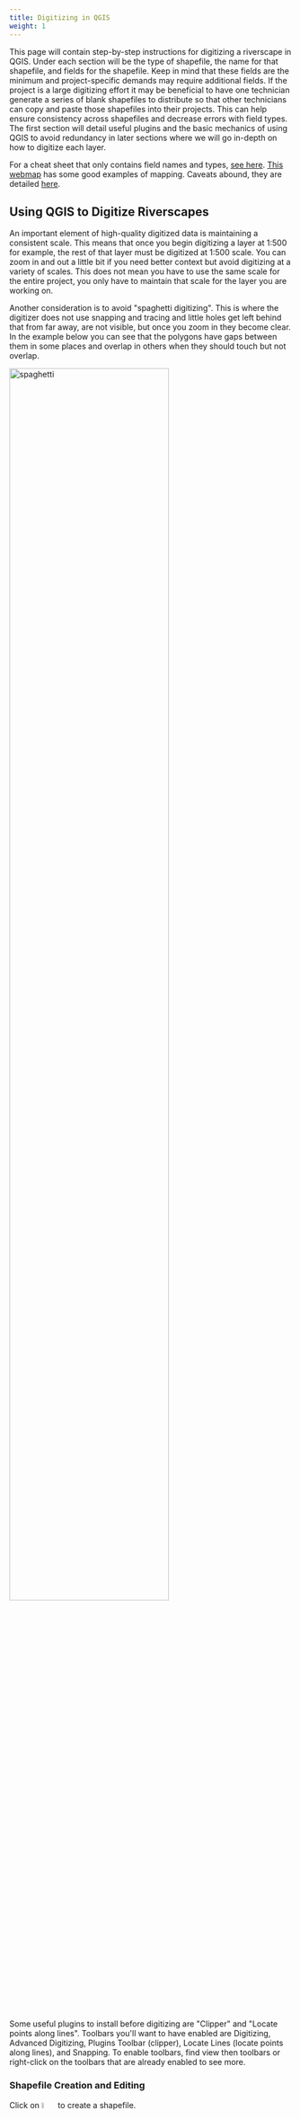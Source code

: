 ```yaml
---
title: Digitizing in QGIS
weight: 1
---
```


This page will contain step-by-step instructions for digitizing a riverscape in QGIS. Under each section will be the type of shapefile, the name for that shapefile, and fields for the shapefile. Keep in mind that these fields are the minimum and project-specific demands may require additional fields. If the project is a large digitizing effort it may be beneficial to have one technician generate a series of blank shapefiles to distribute so that other technicians can copy and paste those shapefiles into their projects. This can help ensure consistency across shapefiles and decrease errors with field types.
The first section will detail useful plugins and the basic mechanics of using QGIS to avoid redundancy in later sections where we will go in-depth on how to digitize each layer.

For a cheat sheet that only contains field names and types, [see here](https://docs.google.com/document/d/10IKopN1gDufCflItdEPjOzrOjzYp5hHpO2IO35zVeSE/edit?usp=sharing). [This webmap](https://leallysmith.github.io/LCTWebmap/#9/40.3109/-114.7453) has some good examples of mapping. Caveats abound, they are detailed [here](https://leallysmith.github.io/ETALHowTo/Digitizing%20Riverscapes/).

## Using QGIS to Digitize Riverscapes

An important element of high-quality digitized data is maintaining a consistent scale. This means that once you begin digitizing a layer at 1:500 for example, the rest of that layer must be digitized at 1:500 scale. You can zoom in and out a little bit if you need better context but avoid digitizing at a variety of scales. This does not mean you have to use the same scale for the entire project, you only have to maintain that scale for the layer you are working on.

Another consideration is to avoid "spaghetti digitizing". This is where the digitizer does not use snapping and tracing and little holes get left behind that from far away, are not visible, but once you zoom in they become clear. In the example below you can see that the polygons have gaps between them in some places and overlap in others when they should touch but not overlap.

<img src="{{ site.baseurl }}/QGISImages/spaghetti.png" alt="spaghetti" style="width:75%;" />

Some useful plugins to install before digitizing are "Clipper" and "Locate points along lines". Toolbars you'll want to have enabled are Digitizing, Advanced Digitizing, Plugins Toolbar (clipper), Locate Lines (locate points along lines), and Snapping. To enable toolbars, find view then toolbars or right-click on the toolbars that are already enabled to see more.



### Shapefile Creation and Editing

Click on <img src="{{ site.baseurl }}/QGISImages/shapefilebutton.PNG" alt="button" style="width:5%;" /> to create a shapefile. 

From here name your shapefile and choose its save location then select which type of shapefile you want, polygon, line, or point. Select an appropriate coordinate system for your site this will generally be NAD83/UTM zone ___. Adding fields can be done by naming the field, selecting what type of field it is, and then once that is filled out, clicking the "Add to Fields List" button. If you forget to add fields in this step, you can also do it from the field calculator after you finish creating the shapefile.

<img src="{{ site.baseurl }}/QGISImages/shapefilescreen.PNG" alt="button" style="width:50%;" />

To begin an edit session, select the add feature button. This will look different depending on whether you are working on a polygon, line, or point. <img src="{{ site.baseurl }}/QGISImages/editsession.png" alt="beginediting" style="width:15%;" />

### Field Calculation

To calculate fields click on the shapefile you want to calculate for and then either in the attribute table or the ribbon click on <img src="{{ site.baseurl }}/QGISImages/abacus.PNG" alt="button" style="width:5%;" />. Here you can create a field if you didn't during the shapefile creation step or "Update existing field". Select the field you'd like to calculate and enter the formula needed. Once that formula is entered, click "OK" and the fields will be calculated. The following is a list of useful formulas that you will likely be using:

**area($geometry)** - will calculate area in CRS units

**length($geometry)** - will calculate length in CRS units

**now()** - the date and time at that moment

**$y** - will calculate the latitude

**$x** - will calculate the longitude

**$area** - will calculate the area in the project's units NOT the CRS units

**$length** - will calculate length in the project's units NOT the CRS units

<u> A note on Strings </u>: you can use the field calculator to fill cells with text but the letters need to be within quote marks i.e. **'** PUT TEXT HERE **'**

If you use area($geometry) and length($geometry), which is what I recommend, then these fields will be calculated using the coordinate system's units. You can check what units your CRS uses by looking it up through a search engine or by double clicking the layer to open the layer properties, then going to information, and under the Coordinate Reference Section (CRS) section the units will be shown. Ensure that the units your CRS uses are meters because that's what we generally use for digitizing units, NAD83/UTM Zone ___ uses meters. If your project needs to be in different units, use the appropriate CRS and change the area_sq_m column to be more representative of what you are using. You can also use $area and $length to calculate using units that you can set under Project > Properties > General > Measurements. If you choose this method be careful to make sure that QGIS doesn't change which units it's using.

### Symbology

There is a standard set of symbology we use in the lab to ensure all our data looks consistent. This symbology can be found at [0_ET_AL\NonProject\etal_Symbology](https://usu.box.com/s/gnnz887woonji63thadx59j792lx3dwk). They are named according to the layer they should be used for. To apply this symbology, navigate to the properties of the shapefile you are symbolizing. You can do this by double-clicking on the shapefile in your layer pane. Then, regardless of which tab you are on in the bottom left should be a dropdown that says style. From here, click load style then navigate to the directory outlined above. Select the appropriate QGIS Layer setting, then click load style, then click OK. The shapefile should now be symbolized. 

### Geopackaging

Once you've finished digitizing the riverscape, calculating the fields, and applying the proper symbology, you'll need to save all these shapefiles as a geopackage. This allows a user to load in all the layers at once and properly symbolized rather than unsymbolized shapefiles one at a time. To package shapefiles, use the "Package Layers" tool from QGIS. You'll select all your layers in inputs and then select where you want it saved and the name. Then run, and now you've created a geopackage! 

### Metadata

This [metadata template](https://usu.box.com/s/kg71wsj4gfl4zcd98wm36wl8p5po8baz) is a good baseline to build your metadata off of. While you may not need the geomorphic units and transects sections you can use the following template as a base to build your project metadata on:

- **Name**: Your name
- **Date**: The date you started digitizing
- **Has the digitizer been to the site?**: You'll state yes or no regarding whether you've been to the site or not
- **Lines of evidence**: List your lines of evidence in digitizing. This refers to the sorts of imagery, rasters, and shapefiles you used to get more context of the site (i.e. 10m DEM, Google Earth, high-res orthoimage)
- **Scale**: For each layer, you'll denote what scale you used for digitizing
- **Confidence of Accuracy**: How confident are you that your mapping is accurate; low, medium, or high? The confidence of accuracy is also a good place to list what reasons you had for your confidence level.

For creating FGDC CSDGM formatted metadata there are tools in both Arc and QGIS that can help and [this website](https://go.mdeditor.org/#/export). This style of metadata will generally only be necessary if the data you create will end up in a government database. This means that unless you're told to create this specifically, just use the template above.


